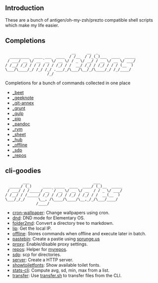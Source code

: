 Introduction
------------

These are a bunch of antigen/oh-my-zsh/prezto compatible shell scripts which make my life
easier.

Completions
-----------

```
                              __     __  _
  _________  ____ ___  ____  / /__  / /_(_)___  ____  _____
 / ___/ __ \/ __ `__ \/ __ \/ / _ \/ __/ / __ \/ __ \/ ___/
/ /__/ /_/ / / / / / / /_/ / /  __/ /_/ / /_/ / / / (__  )
\___/\____/_/ /_/ /_/ .___/_/\___/\__/_/\____/_/ /_/____/
                   /_/
```

Completions for a bunch of commands collected in one place

- [_beet](https://github.com/sampsyo/beets/blob/master/extra/_beet)
- [_geeknote](https://github.com/s7anley/zsh-geeknote/master/_geeknote)
- [_git-annex](https://github.com/Schnouki/git-annex-zsh-completion/master/_git-annex)
- [_grunt](https://github.com/gruntjs/grunt-cli/master/completion/zsh)
- [_gulp](https://github.com/srijanshetty/gulp-autocompletion-zsh/master/_gulp)
- [_pip](https://github.com/srijanshetty/zsh-pip-completion/master/_pip)
- [_pandoc](https://github.com/srijanshetty/zsh-pandoc-completion/master/_pandoc)
- [_rvm](https://github.com/rvm/rvm/master/scripts/extras/completion.zsh/_rvm)
- [_sheet](https://github.com/oscardelben/sheet/master/contrib/completion/sheet.zsh)
- [_hub](https://github.com/github/hub/blob/master/etc/hub.zsh_completion)
- [_offline](https://github.com/srijanshetty/offline/blob/master/_offline)
- [_sdp](https://raw.githubusercontent.com/srijanshetty/sdp/master/_sdp)
- [_repos](functions/_repos)

cli-goodies
-----------

```
        ___                             ___
  _____/ (_)     ____ _____  ____  ____/ (_)__  _____
 / ___/ / /_____/ __ `/ __ \/ __ \/ __  / / _ \/ ___/
/ /__/ / /_____/ /_/ / /_/ / /_/ / /_/ / /  __(__  )
\___/_/_/      \__, /\____/\____/\__,_/_/\___/____/
              /____/
```

- [cron-wallpaper](https://github.com/srijanshetty/cron-wallpaper): Change wallpapers using cron.
- [dnd](https://github.com/srijanshetty/dnd): DND mode for Elementary OS.
- [folder2md](https://github.com/srijanshetty/folder2md): Convert a directory tree to markdown.
- [lip](functions/lip): Get the local IP.
- [offline](https://github.com/srijanshetty/offline): Stores commands when offline and execute later in batch.
- [pastebin](functions/pastebin): Create a pastie using [sprunge.us](http://sprunge.us)
- [proxy](functions/proxy): Enable/disable proxy settings.
- [repos](functions/repos): Helper for [myrepos](myrepos.branchable.com).
- [sdp](https://github.com/srijanshetty/sdp): scp for directories.
- [server](functions/server): Create a HTTP server.
- [showtoiletfonts](functions/showtoiletfonts): Show available toilet fonts.
- [stats-cli](https://github.com/srijanshetty/stats-cli): Compute avg, sd, min, max from a list.
- [transfer](http://transfer.sh): Use [transfer.sh](https://transfer.sh) to transfer files from the CLI.
